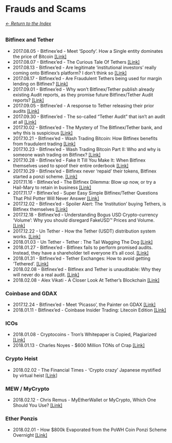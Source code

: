 # Frauds and Scams

###### [<- Return to the Index](/README.md)

### Bitfinex and Tether

* 2017.08.05 - Bitfinex’ed - Meet ‘Spoofy’. How a Single entity dominates the price of Bitcoin [[Link]](https://hackernoon.com/meet-spoofy-how-a-single-entity-dominates-the-price-of-bitcoin-39c711d28eb4)
* 2017.08.07 - Bitfinex’ed - The Curious Tale Of Tethers [[Link]](https://hackernoon.com/the-curious-tale-of-tethers-6b0031eead87)
* 2017.08.13 - Bitfinex’ed - Are legitimate ‘institutional investors’ really coming onto Bitfinex’s platform? I don’t think so [[Link]](https://medium.com/@bitfinexed/are-legitimate-institutional-investors-really-coming-onto-bitfinex-s-platform-i-don-t-think-so-cb4ed5175092)
* 2017.08.17 - Bitfinex’ed - Are Fraudulent Tethers being used for margin lending on Bitfinex? [[Link]](https://medium.com/@bitfinexed/are-fraudulent-tethers-being-used-for-margin-lending-on-bitfinex-5de9dd80f330)
* 2017.09.01 - Bitfinex’ed - Why won’t Bitfinex/Tether publish already existing Audit reports, as they promise future Bitfinex/Tether Audit reports? [[Link]](https://medium.com/@bitfinexed/why-wont-bitfinex-tether-publish-already-existing-audit-reports-as-they-promise-future-bitfinex-51d26d14d226)
* 2017.09.05 - Bitfinex’ed - A response to Tether releasing their prior audits [[Link]](https://medium.com/@bitfinexed/a-response-to-tether-releasing-their-prior-audits-cceab8989c70)
* 2017.09.30 - Bitfinex’ed - The so-called “Tether Audit” that isn’t an audit at all [[Link]](https://medium.com/@bitfinexed/the-so-called-tether-audit-that-isnt-an-audit-at-all-5a40cfcc2a75)
* 2017.10.02 - Bitfinex’ed - The Mystery of The Bitfinex/Tether bank, and why this is suspicious [[Link]](https://medium.com/@bitfinexed/the-mystery-of-the-bitfinex-tether-bank-and-why-this-is-suspicious-a8a6407a1241)
* 2017.10.21 - Bitfinex’ed - Wash Trading Bitcoin: How Bitfinex benefits from fraudulent trading [[Link]](https://medium.com/@bitfinexed/wash-trading-bitcoin-how-bitfinex-benefits-from-fraudulent-trading-8bd66be73215)
* 2017.10.23 - Bitfinex’ed - Wash Trading Bitcoin Part II: Who and why is someone wash trading on Bitfinex? [[Link]](https://medium.com/@bitfinexed/wash-trading-bitcoin-part-ii-who-and-why-is-someone-wash-trading-on-bitfinex-e1c7b5e0b3bb)
* 2017.10.28 - Bitfinex’ed - Fake It Till You Make It: When Bitfinex themselves used to spoof their entire orderbook [[Link]](https://medium.com/@bitfinexed/fake-it-till-you-make-it-when-bitfinex-themselves-used-to-spoof-their-entire-orderbook-18294585338)
* 2017.10.29 - Bitfinex’ed - Bitfinex never ‘repaid’ their tokens, Bitfinex started a ponzi scheme. [[Link]](https://medium.com/@bitfinexed/bitfinex-never-repaid-their-tokens-bitfinex-started-a-ponzi-scheme-86a9291add29)
* 2017.11.16 - Bitfinex’ed - The Bitfinex Dilemma: Blow up now, or try a Hail-Mary to retain in business [[Link]](https://medium.com/@bitfinexed/the-bitfinex-dilemma-blow-up-now-or-try-a-hail-mary-to-retain-in-business-10b9d989359f)
* 2017.11.17 - Bitfinex’ed - Super Easy Simple Bitfinex/Tether Questions That Phil Potter Will Never Answer [[Link]](https://medium.com/@bitfinexed/super-easy-simple-bitfinex-tether-questions-that-phil-potter-will-never-answer-ca564d4e184c)
* 2017.12.02 - Bitfinex’ed - Spoiler Alert: The ‘Institution’ buying Tethers, is Bitfinex themselves [[Link]](https://medium.com/@bitfinexed/spoiler-alert-the-institution-buying-tethers-is-bitfinex-themselves-f56af29ce60c)
* 2017.12.18 - Bitfinex’ed - Understanding Bogus USD Crypto-currency ‘Volume’: Why you should disregard FakeUSD™ Prices and Volume. [[Link]](https://medium.com/@bitfinexed/understanding-bogus-usd-crypto-currency-volume-why-you-should-disregard-fakeusd-prices-and-c0933c72e3e5)
* 2017.12.22 - Un Tether - How the Tether (USDT) distribution system works. [[Link]](https://medium.com/@untetheredbtc/how-the-tether-usdt-distribution-system-works-84a5c673bec0)
* 2018.01.03 - Un Tether - Tether : The Tail Wagging The Dog [[Link]](https://hackernoon.com/tether-the-tail-wagging-the-dog-3ebfd4640825)
* 2018.01.27 - Bitfinex’ed - Bitfinex fails to perform promised audits. Instead, they have a shareholder tell everyone it’s all cool. [[Link]](https://medium.com/@bitfinexed/bitfinex-fails-to-perform-promised-audits-instead-they-have-a-shareholder-tell-everyone-its-all-965ae7037b5d)
* 2018.01.31 - Bitfinex’ed - Tether Exchanges: How to avoid getting ‘Tethered’. [[Link]](https://medium.com/@bitfinexed/tether-exchanges-how-to-avoid-getting-tethered-d02c6ae2c52c)
* 2018.02.08 - Bitfinex’ed - Bitfinex and Tether is unauditable: Why they will never do a real audit. [[Link]](https://medium.com/@bitfinexed/bitfinex-and-tether-is-unauditable-why-they-will-never-do-a-real-audit-3324e002b185)
* 2018.02.08 - Alex Vikati - A Closer Look At Tether’s Blockchain [[Link]](https://hackernoon.com/a-closer-look-at-tethers-blockchain-5c3032328e52)


### Coinbase and GDAX

* 2017.12.24 - Bitfinex’ed - Meet ‘Picasso’, the Painter on GDAX [[Link]](https://medium.com/@bitfinexed/meet-picasso-the-painter-on-gdax-c478ff8f50e5)
* 2018.01.11 - Bitfinex’ed - Coinbase Insider Trading: Litecoin Edition [[Link]](https://medium.com/@bitfinexed/coinbase-insider-trading-litecoin-edition-be64ead3facc)


### ICOs

* 2018.01.08 - Cryptocoins - Tron’s Whitepaper is Copied, Plagiarized [[Link]](https://hackernoon.com/trons-whitepaper-is-copied-plagiarized-cefce74335ce)
* 2018.01.13 - Charles Noyes - $600 Million TONs of Crap [[Link]](https://tokeneconomy.co/a-ton-of-crap-b1e264c36802)

### Crypto Heist

* 2018.02.02 - The Financial Times - ‘Crypto crazy’ Japanese mystified by virtual heist [[Link]](https://medium.com/financial-times/crypto-crazy-japanese-mystified-by-virtual-heist-15b41c5c1e0c)

### MEW / MyCrypto

* 2018.02.12 - Chris Remus - MyEtherWallet or MyCrypto, Which One Should You Use? [[Link]](https://medium.com/the-blockchain-consumer/myetherwallet-or-mycrypto-which-one-should-you-use-5ee267d53084)

### Ether Ponzis

* 2018.02.01 - How $800k Evaporated from the PoWH Coin Ponzi Scheme Overnight [[Link]](https://blog.goodaudience.com/how-800k-evaporated-from-the-powh-coin-ponzi-scheme-overnight-1b025c33b530)
